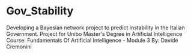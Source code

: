 # Gov_Stability
Developing a Bayesian network project to predict instability in the Italian Government.
Project for Unibo Master's Degree in Artificial Intelligence
Course: Fundamentals Of Artificial Intelligence - Module 3
By: Davide Cremonini

